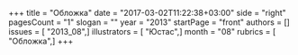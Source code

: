+++
title = "Обложка"
date = "2017-03-02T11:22:38+03:00"
side = "right"
pagesCount = "1"
slogan = ""
year = "2013"
startPage = "front"
authors = []
issues = [ "2013_08",]
illustrators = [ "Юстас",]
month = "08"
rubrics = [ "Обложка",]
+++
